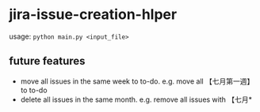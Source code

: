 # jira-issue-creation-hlper

usage: `python main.py <input_file>`

## future features

- move all issues in the same week to to-do. e.g. move all 【七月第一週】 to to-do
- delete all issues in the same month. e.g. remove all issues with 【七月*